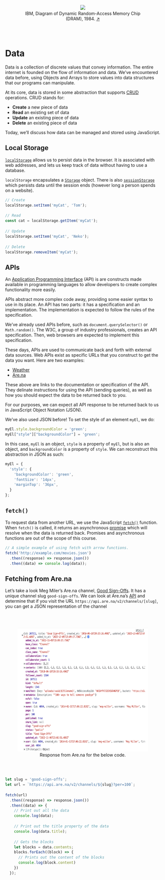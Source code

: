 <br><br>
<figure align="center">
  <img src="https://www.moma.org/media/W1siZiIsIjU0MDA3MCJdLFsicCIsImNvbnZlcnQiLCItcXVhbGl0eSA5MCAtcmVzaXplIDIwMDB4MjAwMFx1MDAzZSJdXQ.jpg?sha=9ebbad0b653e3c0f" height="400">
  <figcaption>IBM, Diagram of Dynamic Random-Access Memory Chip (DRAM), 1984. <a href="https://www.moma.org/collection/works/4288">↗</a></figcaption>
</figure>
<br><br>


# Data

Data is a collection of discrete values that convey information. The entire internet is founded on the flow of information and data. We’ve encountered data before, using Objects and Arrays to store values into data structures that our programs can manipulate.

At its core, data is stored in some abstraction that supports [CRUD](https://en.wikipedia.org/wiki/Create,_read,_update_and_delete) operations. CRUD stands for:

- **Create** a new piece of data
- **Read** an existing set of data
- **Update** an existing piece of data
- **Delete** an existing piece of data

Today, we’ll discuss how data can be managed and stored using JavaScript.

## Local Storage

[`localStorage`](https://developer.mozilla.org/en-US/docs/Web/API/Window/localStorage) allows us to persist data in the browser. It is associated with web addresses, and lets us keep track of data without having to use a database. 

`localStorage` encapsulates a [`Storage`](https://developer.mozilla.org/en-US/docs/Web/API/Storage) object. There is also [`sessionStorage`](https://developer.mozilla.org/en-US/docs/Web/API/Window/sessionStorage) which persists data until the session ends (however long a person spends on a website).

```js
// Create
localStorage.setItem('myCat', 'Tom');

// Read
const cat = localStorage.getItem('myCat');

// Update
localStorage.setItem('myCat', 'Neko');

// Delete
localStorage.removeItem('myCat');
```

## APIs

An [Application Programming Interface](https://developer.mozilla.org/en-US/docs/Learn/JavaScript/Client-side_web_APIs/Introduction) (API) is are constructs made available in programming languages to allow developers to create complex functionality more easily. 

APIs abstract more complex code away, providing some easier syntax to use in its place. An API has two parts: it has a specification and an implementation. The implementation is expected to follow the rules of the specification. 

We’ve already used APIs before, such as `document.querySelector()` or `Math.random()`. The W3C, a group of industry professionals, creates an API specification. Then, web browsers are expected to implement this specification. 

These days, APIs are used to communicate back and forth with external data sources. Web APIs exist as specific URLs that you construct to get the data you want. Here are two examples:

- [Weather](https://open-meteo.com/en/docs#api-documentation)
- [Are.na](https://dev.are.na/documentation)

These above are links to the documentation or specification of the API. They delinate instructions for using the API (sending queries), as well as how you should expect the data to be returned back to you.

For our purposes, we can expect all API response to be returned back to us in JavaScript Object Notation (JSON).

We’ve also used JSON before! To set the style of an element `myEl`, we do:

```js
myEl.style.backgroundColor = 'green';
myEl["style"]["backgroundColor"] = 'green';
```

In this case, `myEl` is an object, `style` is a property of `myEl`, but is also an object, and `backgroundColor` is a property of `style`. We can reconstruct this abstraction in JSON as such:

```js
myEl = {
  'style': {
    'backgroundColor': 'green',
    'fontSize': '14px',
    'marginTop': '36px',
  }
};

```

## `fetch()`

To request data from another URL, we use the JavaScript [`fetch()`](https://developer.mozilla.org/en-US/docs/Web/API/Fetch_API/Using_Fetch) function. When `fetch()` is called, it returns an asynchronous [promise](https://developer.mozilla.org/en-US/docs/Web/JavaScript/Reference/Global_Objects/Promise) which will resolve when the data is returned back. Promises and asynchronous functions are out of the scope of this course.

```js
// A simple example of using fetch with arrow functions.
fetch('http://example.com/movies.json')
  .then((response) => response.json())
  .then((data) => console.log(data));
```

## Fetching from Are.na

Let’s take a look Meg Miler’s Are.na channel, [Good Sign-Offs](https://www.are.na/meg-miller/good-sign-offs). It has a unique channel slug `good-sign-offs`. We can look at Are.na’s [API](https://dev.are.na/documentation/channels#Block43472) and determine that if you visit the URL `https://api.are.na/v2/channels/[slug]`, you can get a JSON representation of the channel

<br><br>
<figure align="center">
  <img src="api-response.png" height="400">
  <figcaption>Response from Are.na for the below code.</figcaption>
</figure>
<br><br>

```js
let slug = 'good-sign-offs';
let url = `https://api.are.na/v2/channels/${slug}?per=100`;

fetch(url)
  .then((response) => response.json())
  .then((data) => {
    // Print out all the data
    console.log(data);

    // Print out the title property of the data
    console.log(data.title);

    // Gets the blocks
    let blocks = data.contents;
    blocks.forEach((block) => {
      // Prints out the content of the blocks
      console.log(block.content)
    })
  });

```